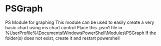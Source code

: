 # PSGraph
PS Module for graphing
This module can be used to easily create a very basic chart using ms chart control
Place this .psm1 file in %UserProfile%\Documents\WindowsPowerShell\Modules\PSGraph
If the folder(s) does not exist, create it and restart powershell
